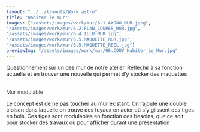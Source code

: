 ```yaml
---
layout: "../../layouts/Work.astro"
title: "Habiter le mur"
images: ["/assets/images/work/mur/6.1.AXONO_MUR.jpeg",
"/assets/images/work/mur/6.2.PLAN_COUPES_MUR.jpg",
"/assets/images/work/mur/6.4.ILLU_MUR.jpg",
"/assets/images/work/mur/6.5.MAQUETTE_MUR.jpg",
"/assets/images/work/mur/6.5.MAQUETTE_REEL.jpg"]
previewImg: "/assets/images/work/mur/06.COUV_Habiter_Le_Mur.jpg"
---
```


Questionnement sur un des mur de notre atelier.
Réfléchir à sa fonction actuelle et en trouver une nouvelle
qui permet d’y stocker des maquettes

<br />
<span class='strong' style="
    font-weight: 300;
">Mur modulable</span>
<br />

Le concept est de ne pas toucher au mur existant. On rajoute une double cloison dans laquelle on trouve des tuyaux en acier où s’y glissent des tiges en bois. Ces tiges sont modulables en fonction des besoins, que ce soit pour stocker des travaux ou pour afficher durant une présentation